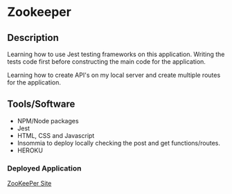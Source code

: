 # Zookeeper

## Description
Learning how to use Jest testing frameworks on this application. Writing the tests code first before constructing the main code for the application.

Learning how to create API's on my local server and create multiple routes for the application.

## Tools/Software

* NPM/Node packages
* Jest
* HTML, CSS and Javascript
* Insommia to deploy locally checking the post and get functions/routes.
* HEROKU

### Deployed Application 

[ZooKeePer Site](https://young-badlands-3961.herokuapp.com/)

